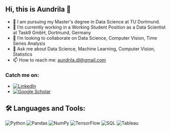    ## Hi, this is Aundrila 👋





- 🔭 I am pursuing my Master's degree in Data Science at TU Dortmund.
- 🌱 I’m currently working in a Working Student Position as a  Data Scientist at Task9 GmbH, Dortmund, Germany
- 👯 I’m looking to collaborate on Data Science, Computer Vision, Time Series Analysis
- 💬 Ask me about Data Science, Machine Learning, Computer Vision, Statistics
- 📫 How to reach me: aundrila.dl@gmail.com

### Catch me on:
- [![LinkedIn](https://img.shields.io/badge/LinkedIn-blue?style=flat&logo=linkedin)](https://linkedin.com/in/aundrila-acharjee-4b4596207/)   
- [![Google Scholar](https://img.shields.io/badge/Google%20Scholar-4285F4?style=flat&logo=google-scholar&logoColor=white)](https://scholar.google.com/citations?user=ehVcytcAAAAJ&hl=en)   


## 🛠️ Languages and Tools:
![Python](https://img.shields.io/badge/-Python-333?style=flat&logo=python)
![Pandas](https://img.shields.io/badge/-Pandas-150458?style=flat&logo=pandas)
![NumPy](https://img.shields.io/badge/-NumPy-013243?style=flat&logo=numpy)
![TensorFlow](https://img.shields.io/badge/-TensorFlow-FF6F00?style=flat&logo=tensorflow)
![SQL](https://img.shields.io/badge/-SQL-4479A1?style=flat&logo=mysql)
![Tableau](https://img.shields.io/badge/-Tableau-E97627?style=flat&logo=tableau)


